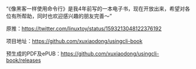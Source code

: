 “《像黑客一样使用命令行》是我4年前写的一本电子书，现在开放出来，希望对各位有所帮助，同时也欢迎感兴趣的朋友完善～”

  

原推：https://twitter.com/linuxtoy/status/1593213048122376192

项目地址：https://github.com/xuxiaodong/usingcli-book

预生成的PDF及ePUB：https://github.com/xuxiaodong/usingcli-book/releases